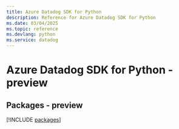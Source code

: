 ```yaml
---
title: Azure Datadog SDK for Python
description: Reference for Azure Datadog SDK for Python
ms.date: 03/04/2025
ms.topic: reference
ms.devlang: python
ms.service: datadog
---
```

# Azure Datadog SDK for Python - preview
## Packages - preview
[!INCLUDE [packages](datadog-index.md)]